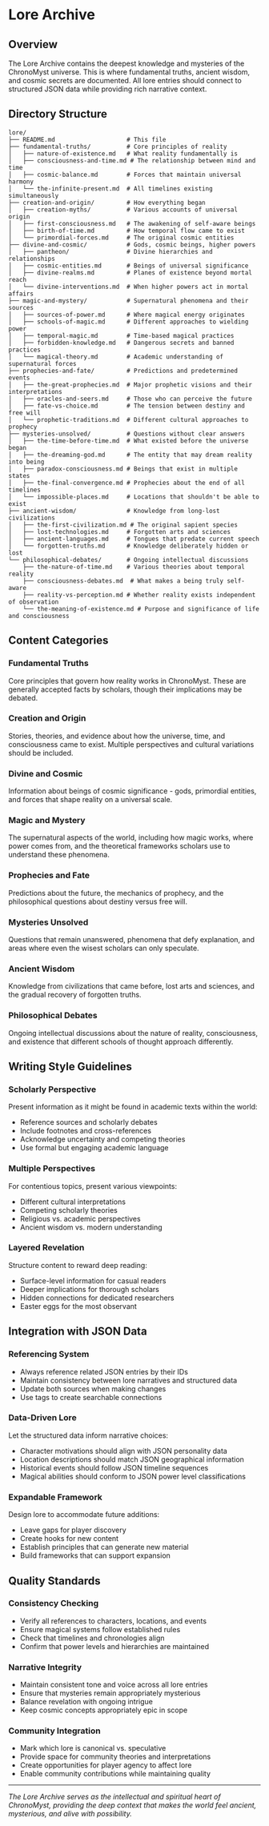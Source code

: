 # Lore Archive

## Overview

The Lore Archive contains the deepest knowledge and mysteries of the ChronoMyst universe. This is where fundamental truths, ancient wisdom, and cosmic secrets are documented. All lore entries should connect to structured JSON data while providing rich narrative context.

## Directory Structure

```
lore/
├── README.md                    # This file
├── fundamental-truths/          # Core principles of reality
│   ├── nature-of-existence.md   # What reality fundamentally is
│   ├── consciousness-and-time.md # The relationship between mind and time
│   ├── cosmic-balance.md        # Forces that maintain universal harmony
│   └── the-infinite-present.md  # All timelines existing simultaneously
├── creation-and-origin/         # How everything began
│   ├── creation-myths/          # Various accounts of universal origin
│   ├── first-consciousness.md   # The awakening of self-aware beings
│   ├── birth-of-time.md         # How temporal flow came to exist
│   └── primordial-forces.md     # The original cosmic entities
├── divine-and-cosmic/           # Gods, cosmic beings, higher powers
│   ├── pantheon/                # Divine hierarchies and relationships
│   ├── cosmic-entities.md       # Beings of universal significance
│   ├── divine-realms.md         # Planes of existence beyond mortal reach
│   └── divine-interventions.md  # When higher powers act in mortal affairs
├── magic-and-mystery/           # Supernatural phenomena and their sources
│   ├── sources-of-power.md      # Where magical energy originates
│   ├── schools-of-magic.md      # Different approaches to wielding power
│   ├── temporal-magic.md        # Time-based magical practices
│   ├── forbidden-knowledge.md   # Dangerous secrets and banned practices
│   └── magical-theory.md        # Academic understanding of supernatural forces
├── prophecies-and-fate/         # Predictions and predetermined events
│   ├── the-great-prophecies.md  # Major prophetic visions and their interpretations
│   ├── oracles-and-seers.md     # Those who can perceive the future
│   ├── fate-vs-choice.md        # The tension between destiny and free will
│   └── prophetic-traditions.md  # Different cultural approaches to prophecy
├── mysteries-unsolved/          # Questions without clear answers
│   ├── the-time-before-time.md  # What existed before the universe began
│   ├── the-dreaming-god.md      # The entity that may dream reality into being
│   ├── paradox-consciousness.md # Beings that exist in multiple states
│   ├── the-final-convergence.md # Prophecies about the end of all timelines
│   └── impossible-places.md     # Locations that shouldn't be able to exist
├── ancient-wisdom/              # Knowledge from long-lost civilizations
│   ├── the-first-civilization.md # The original sapient species
│   ├── lost-technologies.md     # Forgotten arts and sciences
│   ├── ancient-languages.md     # Tongues that predate current speech
│   └── forgotten-truths.md      # Knowledge deliberately hidden or lost
└── philosophical-debates/       # Ongoing intellectual discussions
    ├── the-nature-of-time.md    # Various theories about temporal reality
    ├── consciousness-debates.md  # What makes a being truly self-aware
    ├── reality-vs-perception.md # Whether reality exists independent of observation
    └── the-meaning-of-existence.md # Purpose and significance of life and consciousness
```

## Content Categories

### Fundamental Truths
Core principles that govern how reality works in ChronoMyst. These are generally accepted facts by scholars, though their implications may be debated.

### Creation and Origin
Stories, theories, and evidence about how the universe, time, and consciousness came to exist. Multiple perspectives and cultural variations should be included.

### Divine and Cosmic
Information about beings of cosmic significance - gods, primordial entities, and forces that shape reality on a universal scale.

### Magic and Mystery
The supernatural aspects of the world, including how magic works, where power comes from, and the theoretical frameworks scholars use to understand these phenomena.

### Prophecies and Fate
Predictions about the future, the mechanics of prophecy, and the philosophical questions about destiny versus free will.

### Mysteries Unsolved
Questions that remain unanswered, phenomena that defy explanation, and areas where even the wisest scholars can only speculate.

### Ancient Wisdom
Knowledge from civilizations that came before, lost arts and sciences, and the gradual recovery of forgotten truths.

### Philosophical Debates
Ongoing intellectual discussions about the nature of reality, consciousness, and existence that different schools of thought approach differently.

## Writing Style Guidelines

### Scholarly Perspective
Present information as it might be found in academic texts within the world:
- Reference sources and scholarly debates
- Include footnotes and cross-references
- Acknowledge uncertainty and competing theories
- Use formal but engaging academic language

### Multiple Perspectives
For contentious topics, present various viewpoints:
- Different cultural interpretations
- Competing scholarly theories
- Religious vs. academic perspectives
- Ancient wisdom vs. modern understanding

### Layered Revelation
Structure content to reward deep reading:
- Surface-level information for casual readers
- Deeper implications for thorough scholars
- Hidden connections for dedicated researchers
- Easter eggs for the most observant

## Integration with JSON Data

### Referencing System
- Always reference related JSON entries by their IDs
- Maintain consistency between lore narratives and structured data
- Update both sources when making changes
- Use tags to create searchable connections

### Data-Driven Lore
Let the structured data inform narrative choices:
- Character motivations should align with JSON personality data
- Location descriptions should match JSON geographical information
- Historical events should follow JSON timeline sequences
- Magical abilities should conform to JSON power level classifications

### Expandable Framework
Design lore to accommodate future additions:
- Leave gaps for player discovery
- Create hooks for new content
- Establish principles that can generate new material
- Build frameworks that can support expansion

## Quality Standards

### Consistency Checking
- Verify all references to characters, locations, and events
- Ensure magical systems follow established rules
- Check that timelines and chronologies align
- Confirm that power levels and hierarchies are maintained

### Narrative Integrity
- Maintain consistent tone and voice across all lore entries
- Ensure that mysteries remain appropriately mysterious
- Balance revelation with ongoing intrigue
- Keep cosmic concepts appropriately epic in scope

### Community Integration
- Mark which lore is canonical vs. speculative
- Provide space for community theories and interpretations
- Create opportunities for player agency to affect lore
- Enable community contributions while maintaining quality

---

*The Lore Archive serves as the intellectual and spiritual heart of ChronoMyst, providing the deep context that makes the world feel ancient, mysterious, and alive with possibility.*

